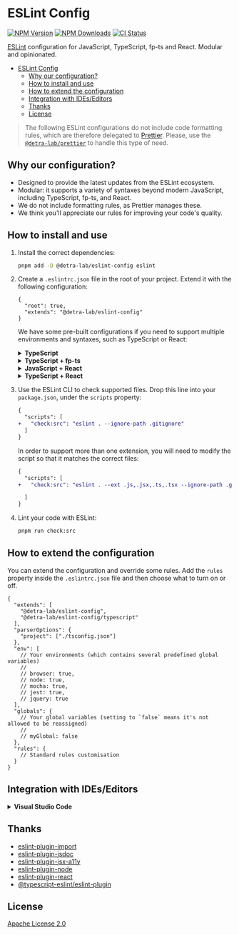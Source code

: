 # ESLint Config

[![NPM Version][npm_version_badge]][npm_badge_url]
[![NPM Downloads][npm_downloads_badge]][npm_badge_url]
[![CI Status][ci_badge]][ci_badge_url]

[ESLint](https://eslint.org) configuration for JavaScript, TypeScript, fp-ts and React. Modular and opinionated.

- [ESLint Config](#eslint-config)
  - [Why our configuration?](#why-our-configuration)
  - [How to install and use](#how-to-install-and-use)
  - [How to extend the configuration](#how-to-extend-the-configuration)
  - [Integration with IDEs/Editors](#integration-with-ideseditors)
  - [Thanks](#thanks)
  - [License](#license)

> The following ESLint configurations do not include code formatting rules, which are therefore delegated to [Prettier](https://prettier.io/). Please, use the [`@detra-lab/prettier`](https://github.com/detra-lab/prettier-config) to handle this type of need.

## Why our configuration?

- Designed to provide the latest updates from the ESLint ecosystem.
- Modular: it supports a variety of syntaxes beyond modern JavaScript, including TypeScript, fp-ts, and React.
- We do not include formatting rules, as Prettier manages these.
- We think you'll appreciate our rules for improving your code's quality.

## How to install and use

1. Install the correct dependencies:

   ```sh
   pnpm add -D @detra-lab/eslint-config eslint
   ```

2. Create a `.eslintrc.json` file in the root of your project. Extend it with the following configuration:

   ```jsonc
   {
     "root": true,
     "extends": "@detra-lab/eslint-config"
   }
   ```

   We have some pre-built configurations if you need to support multiple environments and syntaxes, such as TypeScript or React:

    <details>
      <summary><strong>TypeScript</strong></summary>

      ```jsonc
      {
        "root": true,
        "extends": [
          "@detra-lab/eslint-config",
          "@detra-lab/eslint-config/typescript"
        ],
        "parserOptions": {
          // Change it to match your `tsconfig.json` location.
          // In a mono-repo, it might be `./packages/*/tsconfig.json`.
          "project": ["./tsconfig.json"]
        }
      }
      ```
    </details>

    <details>
      <summary><strong>TypeScript + fp-ts</strong></summary>

      ```jsonc
      {
        "root": true,
        "extends": [
          "@detra-lab/eslint-config",
          "@detra-lab/eslint-config/typescript",
          "@detra-lab/eslint-config/fp-ts"
        ],
        "parserOptions": {
          // Change it to match your `tsconfig.json` location.
          // In a mono-repo, it might be `./packages/*/tsconfig.json`.
          "project": ["./tsconfig.json"]
        }
      }
      ```
    </details>

    <details>
      <summary><strong>JavaScript + React</strong></summary>

      ```json
      {
        "root": true,
        "extends": ["@detra-lab/eslint-config", "@detra-lab/eslint-config/react"]
      }
      ```
    </details>

    <details>
      <summary><strong>TypeScript + React</strong></summary>

      ```jsonc
      {
        "root": true,
        "extends": [
          "@detra-lab/eslint-config",
          "@detra-lab/eslint-config/typescript"
          "@detra-lab/eslint-config/react"
        ],
        "parserOptions": {
          // Change it to match your `tsconfig.json` location.
          // In a mono-repo, it might be `./packages/*/tsconfig.json`.
          "project": ["./tsconfig.json"]
        }
      }
      ```
    </details>

3. Use the ESLint CLI to check supported files. Drop this line into your `package.json`, under the `scripts` property:

   ```diff
   {
     "scripts": [
   +   "check:src": "eslint . --ignore-path .gitignore"
     ]
   }
   ```

   In order to support more than one extension, you will need to modify the script so that it matches the correct files:

   ```diff
   {
     "scripts": [
   +   "check:src": "eslint . --ext .js,.jsx,.ts,.tsx --ignore-path .gitignore"

     ]
   }
   ```

4. Lint your code with ESLint:

   ```sh
   pnpm run check:src
   ```

## How to extend the configuration

You can extend the configuration and override some rules. Add the `rules` property inside the `.eslintrc.json` file and then choose what to turn on or off.

```jsonc
{
  "extends": [
    "@detra-lab/eslint-config",
    "@detra-lab/eslint-config/typescript"
  ],
  "parserOptions": {
    "project": ["./tsconfig.json"]
  },
  "env": [
    // Your environments (which contains several predefined global variables)
    //
    // browser: true,
    // node: true,
    // mocha: true,
    // jest: true,
    // jquery: true
  ],
  "globals": {
    // Your global variables (setting to `false` means it's not allowed to be reassigned)
    //
    // myGlobal: false
  },
  "rules": {
    // Standard rules customisation
  }
}
```

## Integration with IDEs/Editors

<details>
<summary><strong>Visual Studio Code</strong></summary>

1. Install the [ESLint Plugin](https://marketplace.visualstudio.com/items?itemName=dbaeumer.vscode-eslint).

2. Add the following code to your `.vscode/settings.json`:
   ```jsonc
   "editor.codeActionsOnSave": {
     "source.fixAll.eslint": true
   },
   "eslint.validate": ["javascript"] // Add the types of files you want to validate (e.g. "typescript", "javascriptreact", "typescriptreact"])
   ```
</details>

## Thanks

- [eslint-plugin-import](https://github.com/import-js/eslint-plugin-import)
- [eslint-plugin-jsdoc](https://github.com/gajus/eslint-plugin-jsdoc)
- [eslint-plugin-jsx-a11y](https://github.com/jsx-eslint/eslint-plugin-jsx-a11y)
- [eslint-plugin-node](https://github.com/mysticatea/eslint-plugin-node)
- [eslint-plugin-react](https://github.com/jsx-eslint/eslint-plugin-react)
- [@typescript-eslint/eslint-plugin](https://github.com/typescript-eslint/typescript-eslint)

## License

[Apache License 2.0](./LICENSE)

<!-- Badges -->

[ci_badge]: https://img.shields.io/github/actions/workflow/status/detra-lab/eslint-config/tests.yaml?style=flat-square&colorA=6930C3&colorB=5390D9
[npm_version_badge]: https://img.shields.io/npm/v/@detra-lab/eslint-config?style=flat-square&colorA=6930C3&colorB=5390D9
[npm_downloads_badge]: https://img.shields.io/npm/dm/@detra-lab/eslint-config?style=flat-square&colorA=6930C3&colorB=5390D9

<!-- Links -->

[ci_badge_url]: https://github.com/detra-lab/eslint-config/actions/workflows/tests.yaml
[npm_badge_url]: https://www.npmjs.com/package/@detra-lab/eslint-config
